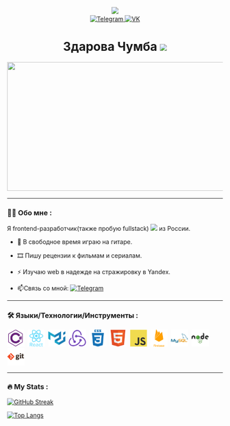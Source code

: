 <div id="header" align="center">
    <img src="https://media2.giphy.com/media/v1.Y2lkPTc5MGI3NjExZTk3ODEwZDRwZWoybjM2bno2d2Z2dThyMXI1YmE0eHE1eHpzbGV6YSZlcD12MV9pbnRlcm5hbF9naWZfYnlfaWQmY3Q9Zw/26u3YwSm1CT4aLZ2E/giphy.webp" width="100"/>
    <div id="badges">
        <a href="https://t.me/tralebys">
            <img src="https://upload.wikimedia.org/wikipedia/commons/8/82/Telegram_logo.svg" alt="Telegram" width="30" height="30"/>
          </a>
          <a href="https://vk.com/tralebys">
            <img src="https://upload.wikimedia.org/wikipedia/commons/2/21/VK.com-logo.svg" alt="VK" width="30" height="30"/>
          </a>
    </div>
    <h1>
      Здарова Чумба
      <img src="https://media.giphy.com/media/hvRJCLFzcasrR4ia7z/giphy.gif" width="30px"/>
    </h1>
  </div>
  <div align="center">
    <img src="https://media0.giphy.com/media/v1.Y2lkPTc5MGI3NjExdWprdWd4cnZidjluZHNiN3ZrYTI0d29sdjVlbDd5cHVpeml6YzExdiZlcD12MV9pbnRlcm5hbF9naWZfYnlfaWQmY3Q9Zw/fA7rLtaJDIWEzU57CT/giphy.webp" width="535" height="300"/>
  </div>
  
  ---
  
  ### :man_technologist: Обо мне :
  Я frontend-разработчик(также пробую fullstack) <img src="https://media.giphy.com/media/WUlplcMpOCEmTGBtBW/giphy.gif" width="30"> из России.
  - :guitar: В свободное время играю на гитаре.

- :film_strip: Пишу рецензии к фильмам и сериалам.

- :zap: Изучаю web в надежде на стражировку в Yandex.

- :mailbox:Связь со мной: [![Telegram](https://img.shields.io/badge/Telegram-blue?logo=telegram)](https://t.me/tralebys)

---

### :hammer_and_wrench: Языки/Технологии/Инструменты :

  <div>
    <img src="https://github.com/devicons/devicon/blob/master/icons/csharp/csharp-line.svg" title="Java" alt="Csharp" width="40" height="40"/>&nbsp;
    <img src="https://github.com/devicons/devicon/blob/master/icons/react/react-original-wordmark.svg" title="React" alt="React" width="40" height="40"/>&nbsp;
    <img src="https://github.com/devicons/devicon/blob/master/icons/materialui/materialui-original.svg" title="Material UI" alt="Material UI" width="40" height="40"/>&nbsp;
    <img src="https://github.com/devicons/devicon/blob/master/icons/redux/redux-original.svg" title="Redux" alt="Redux " width="40" height="40"/>&nbsp;
    <img src="https://github.com/devicons/devicon/blob/master/icons/css3/css3-plain-wordmark.svg"  title="CSS3" alt="CSS" width="40" height="40"/>&nbsp;
    <img src="https://github.com/devicons/devicon/blob/master/icons/html5/html5-original.svg" title="HTML5" alt="HTML" width="40" height="40"/>&nbsp;
    <img src="https://github.com/devicons/devicon/blob/master/icons/javascript/javascript-original.svg" title="JavaScript" alt="JavaScript" width="40" height="40"/>&nbsp;
    <img src="https://github.com/devicons/devicon/blob/master/icons/firebase/firebase-plain-wordmark.svg" title="Firebase" alt="Firebase" width="40" height="40"/>&nbsp;
    <img src="https://github.com/devicons/devicon/blob/master/icons/mysql/mysql-original-wordmark.svg" title="MySQL"  alt="MySQL" width="40" height="40"/>&nbsp;
    <img src="https://github.com/devicons/devicon/blob/master/icons/nodejs/nodejs-original-wordmark.svg" title="NodeJS" alt="NodeJS" width="40" height="40"/>&nbsp;
    <img src="https://github.com/devicons/devicon/blob/master/icons/git/git-original-wordmark.svg" title="Git" **alt="Git" width="40" height="40"/>
  </div>
  
  ---
  
  ### :fire: My Stats :
  [![GitHub Streak](https://github-readme-streak-stats.herokuapp.com?user=Mauzek&theme=javascript-dark&locale=ru)](https://git.io/streak-stats)
  
  [![Top Langs](https://github-readme-stats.vercel.app/api/top-langs/?username=mauzek&layout=compact&theme=vision-friendly-dark)](https://github.com/anuraghazra/github-readme-stats)
